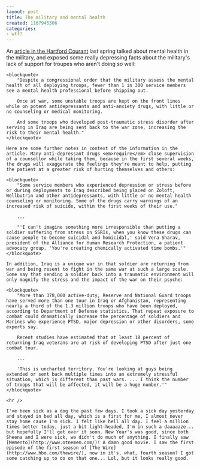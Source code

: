 ```yaml
---
layout: post
title: The military and mental health
created: 1167945306
categories:
- wtf?
---
```

An [article in the Hartford Courant](http://www.courant.com/news/special-reports/hc-unfit0515.artmay14-story.html) last spring talked about mental health in the military, and exposed some really depressing facts about the military's lack of support for troupes who aren't doing so well:

	<blockquote>
		"Despite a congressional order that the military assess the mental health of all deploying troops, fewer than 1 in 300 service members see a mental health professional before shipping out.
	
		Once at war, some unstable troops are kept on the front lines while on potent antidepressants and anti-anxiety drugs, with little or no counseling or medical monitoring.
	
		And some troops who developed post-traumatic stress disorder after serving in Iraq are being sent back to the war zone, increasing the risk to their mental health."
	</blockquote>

	Here are some further notes in context of the information in the article. Many anti-depressant drugs <em>require</em> close supervision of a counsellor while taking them, because in the first several weeks, the drugs will exaggerate the feelings they're meant to help, putting the patient at a greater risk of hurting themselves and others:

	<blockquote>
		"Some service members who experienced depression or stress before or during deployments to Iraq described being placed on Zoloft, Wellbutrin and other antidepressants, with little or no mental health counseling or monitoring. Some of the drugs carry warnings of an increased risk of suicide, within the first weeks of their use."
	
		...
	
		"'I can't imagine something more irresponsible than putting a soldier suffering from stress on SSRIs, when you know these drugs can cause people to become suicidal and homicidal,' said Vera Sharav, president of the Alliance for Human Research Protection, a patient advocacy group. 'You're creating chemically activated time bombs.'"
	</blockquote>

	In addition, Iraq is a unique war in that soldier are returning from war and being resent to fight in the same war at such a large scale. Some say that sending a soldier back into a traumatic environment will only magnify the stress and the impact of the war on their psyche:

	<blockquote>
		"More than 378,000 active-duty, Reserve and National Guard troops have served more than one tour in Iraq or Afghanistan, representing nearly a third of the 1.3 million troops who have been deployed, according to Department of Defense statistics. That repeat exposure to combat could dramatically increase the percentage of soldiers and Marines who experience PTSD, major depression or other disorders, some experts say.

		Recent studies have estimated that at least 18 percent of returning Iraq veterans are at risk of developing PTSD after just one combat tour.
	
		...
	
		'This is uncharted territory. You're looking at guys being extended or sent back multiple times into an extremely stressful situation, which is different than past wars. ... I think the number of troops that will be affected, it will be a huge number.'"
	</blockquote>

	<hr />

	I've been sick as a dog the past few days. I took a sick day yesterday and stayed in bed all day, which is a first for me, I almost never stay home cause I'm sick. I felt like hell all day. I feel a million times better today, just a bit light-headed, I'm in such a daaaaaze... but hopefully I'll get over it soon. New Year's was good, since both Sheena and I were sick, we didn't do much of anything. I finally saw [Memento](http://www.otnemem.com/)! A damn good movie. I saw the first episode of the first season of [The Wire](http://www.hbo.com/thewire/), now in it's, what, fourth season? I got some catching up to do on that one... Lol, but it looks really good.


